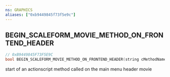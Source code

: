 ```yaml
---
ns: GRAPHICS
aliases: ["0xb9449845f73f5e9c"]
---
```

## BEGIN_SCALEFORM_MOVIE_METHOD_ON_FRONTEND_HEADER

```c
// 0xB9449845F73F5E9C
bool BEGIN_SCALEFORM_MOVIE_METHOD_ON_FRONTEND_HEADER(string cMethodName);
```

start of an actionscript method called on the main menu header movie

